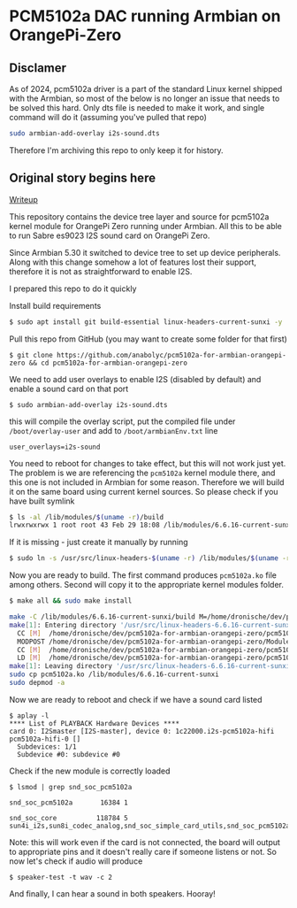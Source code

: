 # PCM5102a DAC running Armbian on OrangePi-Zero

## Disclamer

As of 2024, pcm5102a driver is a part of the standard Linux kernel shipped with the Armbian, so most of the below is no longer an issue that needs to be solved this hard. Only dts file is needed to make it work, and single command will do it (assuming you've pulled that repo)

```bash
sudo armbian-add-overlay i2s-sound.dts
```

Therefore I'm archiving this repo to only keep it for history.

## Original story begins here

[Writeup](https://hackaday.io/project/162373-orangepi-zero-pulse-music-server-using-i2s-dac)

This repository contains the device tree layer and source for pcm5102a kernel module for OrangePi Zero running under Armbian. All this to be able to run Sabre es9023 I2S sound card on OrangePi Zero.

Since Armbian 5.30 it switched to device tree to set up device peripherals. Along with this change somehow a lot of features lost their support, therefore it is not as straightforward to enable I2S.

I prepared this repo to do it quickly

Install build requirements

```bash
$ sudo apt install git build-essential linux-headers-current-sunxi -y
```

Pull this repo from GitHub (you may want to create some folder for that first)

```
$ git clone https://github.com/anabolyc/pcm5102a-for-armbian-orangepi-zero && cd pcm5102a-for-armbian-orangepi-zero
```

We need to add user overlays to enable I2S  (disabled by default) and enable a sound card on that port

```
$ sudo armbian-add-overlay i2s-sound.dts
```

this will compile the overlay script, put the compiled file under `/boot/overlay-user` and add to `/boot/armbianEnv.txt` line

```
user_overlays=i2s-sound
```

You need to reboot for changes to take effect, but this will not work just yet. The problem is we are referencing the `pcm5102a` kernel module there, and this one is not included in Armbian for some reason. Therefore we will build it on the same board using current kernel sources. So please check if you have built symlink

```bash
$ ls -al /lib/modules/$(uname -r)/build
lrwxrwxrwx 1 root root 43 Feb 29 18:08 /lib/modules/6.6.16-current-sunxi/build -> /usr/src/linux-headers-6.6.16-current-sunxi
```

If it is missing  - just create it manually by running 

```bash
$ sudo ln -s /usr/src/linux-headers-$(uname -r) /lib/modules/$(uname -r)/build
```

Now you are ready to build. The first command produces `pcm5102a.ko` file among others. Second will copy it to the appropriate kernel modules folder.

```bash
$ make all && sudo make install
```

```bash
make -C /lib/modules/6.6.16-current-sunxi/build M=/home/dronische/dev/pcm5102a-for-armbian-orangepi-zero modules
make[1]: Entering directory '/usr/src/linux-headers-6.6.16-current-sunxi'
  CC [M]  /home/dronische/dev/pcm5102a-for-armbian-orangepi-zero/pcm5102a.o
  MODPOST /home/dronische/dev/pcm5102a-for-armbian-orangepi-zero/Module.symvers
  CC [M]  /home/dronische/dev/pcm5102a-for-armbian-orangepi-zero/pcm5102a.mod.o
  LD [M]  /home/dronische/dev/pcm5102a-for-armbian-orangepi-zero/pcm5102a.ko
make[1]: Leaving directory '/usr/src/linux-headers-6.6.16-current-sunxi'
sudo cp pcm5102a.ko /lib/modules/6.6.16-current-sunxi
sudo depmod -a
```

Now we are ready to reboot and check if we have a sound card listed

```
$ aplay -l
**** List of PLAYBACK Hardware Devices ****
card 0: I2Smaster [I2S-master], device 0: 1c22000.i2s-pcm5102a-hifi pcm5102a-hifi-0 []
  Subdevices: 1/1
  Subdevice #0: subdevice #0
```

Check if the new module is correctly loaded

```
$ lsmod | grep snd_soc_pcm5102a

snd_soc_pcm5102a       16384 1

snd_soc_core          118784 5 sun4i_i2s,sun8i_codec_analog,snd_soc_simple_card_utils,snd_soc_pcm5102a,snd_soc_simple_card
```

Note: this will work even if the card is not connected, the board will output to appropriate pins and it doesn't really care if someone listens or not. So now let's check if audio will produce

```
$ speaker-test -t wav -c 2
```

And finally, I can hear a sound in both speakers. Hooray!
